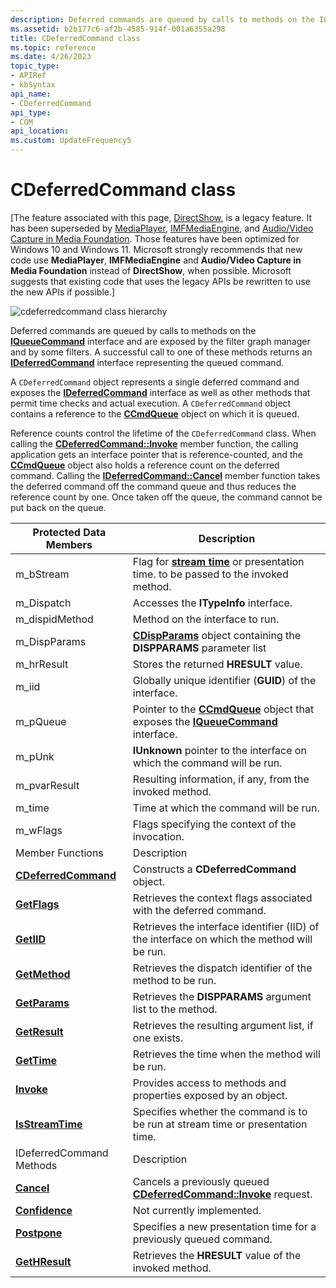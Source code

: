 ```yaml
---
description: Deferred commands are queued by calls to methods on the IQueueCommand interface and are exposed by the filter graph manager and by some filters.
ms.assetid: b2b177c6-af2b-4585-914f-001a6355a298
title: CDeferredCommand class
ms.topic: reference
ms.date: 4/26/2023
topic_type: 
- APIRef
- kbSyntax
api_name: 
- CDeferredCommand
api_type: 
- COM
api_location: 
ms.custom: UpdateFrequency5
---
```


# CDeferredCommand class

\[The feature associated with this page, [DirectShow](/windows/win32/directshow/directshow), is a legacy feature. It has been superseded by [MediaPlayer](/uwp/api/Windows.Media.Playback.MediaPlayer), [IMFMediaEngine](/windows/win32/api/mfmediaengine/nn-mfmediaengine-imfmediaengine), and [Audio/Video Capture in Media Foundation](windows/win32/medfound/audio-video-capture-in-media-foundation). Those features have been optimized for Windows 10 and Windows 11. Microsoft strongly recommends that new code use **MediaPlayer**, **IMFMediaEngine** and **Audio/Video Capture in Media Foundation** instead of **DirectShow**, when possible. Microsoft suggests that existing code that uses the legacy APIs be rewritten to use the new APIs if possible.\]

![cdeferredcommand class hierarchy](images/cutil13.png)

Deferred commands are queued by calls to methods on the [**IQueueCommand**](/windows/desktop/api/Control/nn-control-iqueuecommand) interface and are exposed by the filter graph manager and by some filters. A successful call to one of these methods returns an [**IDeferredCommand**](/windows/desktop/api/Control/nn-control-ideferredcommand) interface representing the queued command.

A `CDeferredCommand` object represents a single deferred command and exposes the [**IDeferredCommand**](/windows/desktop/api/Control/nn-control-ideferredcommand) interface as well as other methods that permit time checks and actual execution. A `CDeferredCommand` object contains a reference to the [**CCmdQueue**](ccmdqueue.md) object on which it is queued.

Reference counts control the lifetime of the `CDeferredCommand` class. When calling the [**CDeferredCommand::Invoke**](cdeferredcommand-invoke.md) member function, the calling application gets an interface pointer that is reference-counted, and the [**CCmdQueue**](ccmdqueue.md) object also holds a reference count on the deferred command. Calling the [**IDeferredCommand::Cancel**](/windows/desktop/api/Control/nf-control-ideferredcommand-cancel) member function takes the deferred command off the command queue and thus reduces the reference count by one. Once taken off the queue, the command cannot be put back on the queue.



| Protected Data Members                                        | Description                                                                                                             |
|---------------------------------------------------------------|-------------------------------------------------------------------------------------------------------------------------|
| m\_bStream                                                    | Flag for [**stream time**](stream-time.md) or presentation time. to be passed to the invoked method.                   |
| m\_Dispatch                                                   | Accesses the **ITypeInfo** interface.                                                                                   |
| m\_dispidMethod                                               | Method on the interface to run.                                                                                         |
| m\_DispParams                                                 | [**CDispParams**](cdispparams.md) object containing the **DISPPARAMS** parameter list                                  |
| m\_hrResult                                                   | Stores the returned **HRESULT** value.                                                                                  |
| m\_iid                                                        | Globally unique identifier (**GUID**) of the interface.                                                                 |
| m\_pQueue                                                     | Pointer to the [**CCmdQueue**](ccmdqueue.md) object that exposes the [**IQueueCommand**](/windows/desktop/api/Control/nn-control-iqueuecommand) interface. |
| m\_pUnk                                                       | **IUnknown** pointer to the interface on which the command will be run.                                                 |
| m\_pvarResult                                                 | Resulting information, if any, from the invoked method.                                                                 |
| m\_time                                                       | Time at which the command will be run.                                                                                  |
| m\_wFlags                                                     | Flags specifying the context of the invocation.                                                                         |
| Member Functions                                              | Description                                                                                                             |
| [**CDeferredCommand**](cdeferredcommand-cdeferredcommand.md) | Constructs a **CDeferredCommand** object.                                                                               |
| [**GetFlags**](cdeferredcommand-getflags.md)                 | Retrieves the context flags associated with the deferred command.                                                       |
| [**GetIID**](cdeferredcommand-getiid.md)                     | Retrieves the interface identifier (IID) of the interface on which the method will be run.                              |
| [**GetMethod**](cdeferredcommand-getmethod.md)               | Retrieves the dispatch identifier of the method to be run.                                                              |
| [**GetParams**](cdeferredcommand-getparams.md)               | Retrieves the **DISPPARAMS** argument list to the method.                                                               |
| [**GetResult**](cdeferredcommand-getresult.md)               | Retrieves the resulting argument list, if one exists.                                                                   |
| [**GetTime**](cdeferredcommand-gettime.md)                   | Retrieves the time when the method will be run.                                                                         |
| [**Invoke**](cdeferredcommand-invoke.md)                     | Provides access to methods and properties exposed by an object.                                                         |
| [**IsStreamTime**](cdeferredcommand-isstreamtime.md)         | Specifies whether the command is to be run at stream time or presentation time.                                         |
| IDeferredCommand Methods                                      | Description                                                                                                             |
| [**Cancel**](cdeferredcommand-cancel.md)                     | Cancels a previously queued [**CDeferredCommand::Invoke**](cdeferredcommand-invoke.md) request.                        |
| [**Confidence**](cdeferredcommand-confidence.md)             | Not currently implemented.                                                                                              |
| [**Postpone**](cdeferredcommand-postpone.md)                 | Specifies a new presentation time for a previously queued command.                                                      |
| [**GetHResult**](cdeferredcommand-gethresult.md)             | Retrieves the **HRESULT** value of the invoked method.                                                                  |



 

 

 




